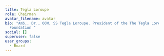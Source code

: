 ```yaml
---
title: Tegla Loroupe
role: Chairman
avatar_filename: avatar
bio: "Amb., Dr., OGW, SS Tegla Loroupe, President of the The Tegla Loroupe Peace
  Foundation "
social: []
superuser: false
user_groups:
  - Board
---
```

